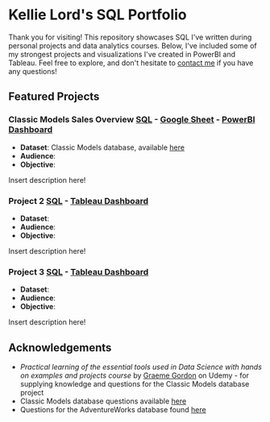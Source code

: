 # Kellie Lord's SQL Portfolio 
Thank you for visiting! This repository showcases SQL I've written during personal projects and data analytics courses. Below, I've included some of my strongest projects and visualizations I've created in PowerBI and Tableau. Feel free to explore, and don't hesitate to [contact me](https://www.linkedin.com/in/kellielord/) if you have any questions! 
## Featured Projects

### Classic Models Sales Overview [SQL](https://github.com/kellielord/SQL-Portfolio/blob/main/Classic%20Models%20Sales%20Overview) - [Google Sheet](https://docs.google.com/spreadsheets/d/1EEH8KPtTxuVk2v5BaW9RD5ewuMzpaKBpJbFbwCT71ys/pubhtml) - [PowerBI Dashboard]()
- **Dataset**: Classic Models database, available [here]()
- **Audience**: 
- **Objective**:

Insert description here!
### Project 2 [SQL]() - [Tableau Dashboard]()
- **Dataset**:
- **Audience**:
- **Objective**:

Insert description here!
### Project 3 [SQL]() - [Tableau Dashboard]()
- **Dataset**:
- **Audience**:
- **Objective**:

Insert description here!

## Acknowledgements
- *Practical learning of the essential tools used in Data Science with hands on examples and projects course* by [Graeme Gordon](https://www.udemy.com/user/graeme-gordon-32/) on Udemy - for supplying knowledge and questions for the Classic Models database project
- Classic Models database questions available [here](https://www.richardtwatson.com/open/Reader/ClassicModels.html)
- Questions for the AdventureWorks database found [here](https://sqlzoo.net/wiki/AdventureWorks_easy_questions)
